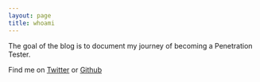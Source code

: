 ```yaml
---
layout: page
title: whoami
---
```


The goal of the blog is to document my journey of becoming a Penetration Tester.

Find me on [Twitter](https://twitter.com/mrcopy_) or [Github](https://github.com/mrcopy)
